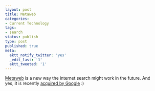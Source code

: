 ```yaml
---
layout: post
title: Metaweb
categories:
- Current Technology
tags:
- search
status: publish
type: post
published: true
meta:
  aktt_notify_twitter: 'yes'
  _edit_last: '1'
  aktt_tweeted: '1'
---
```

[Metaweb](http://www.metaweb.com/) is a new way the internet search might work in the future. And yes, it is recently [acquired by Google](http://googleblog.blogspot.com/2010/07/deeper-understanding-with-metaweb.html) :)
